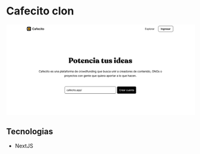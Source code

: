 # Cafecito clon

![screenshoot](https://raw.githubusercontent.com/solisjoaquin/solisjoaquin/master/cafecito.png)

## Tecnologias

* NextJS
